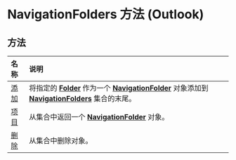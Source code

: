 
# NavigationFolders 方法 (Outlook)

## 方法



|**名称**|**说明**|
|:-----|:-----|
|[添加](f88fd69a-8684-bfc4-bc20-1cff5c44974e.md)|将指定的  **[Folder](3cf6cda8-6d70-666e-2643-9d9c5b9cacfc.md)** 作为一个 **[NavigationFolder](c8d7aabb-58ba-df5e-ccdc-06f73db7726c.md)** 对象添加到 **[NavigationFolders](ecff93b8-0c3f-5f31-5b61-c46d2622d2af.md)** 集合的末尾。|
|[项目](1688b2ef-a4a1-fc8a-513e-0d5e234f10dd.md)|从集合中返回一个  **[NavigationFolder](c8d7aabb-58ba-df5e-ccdc-06f73db7726c.md)** 对象。|
|[删除](ddaa3dd8-7539-ea5b-78a8-daa48ea63771.md)|从集合中删除对象。|
